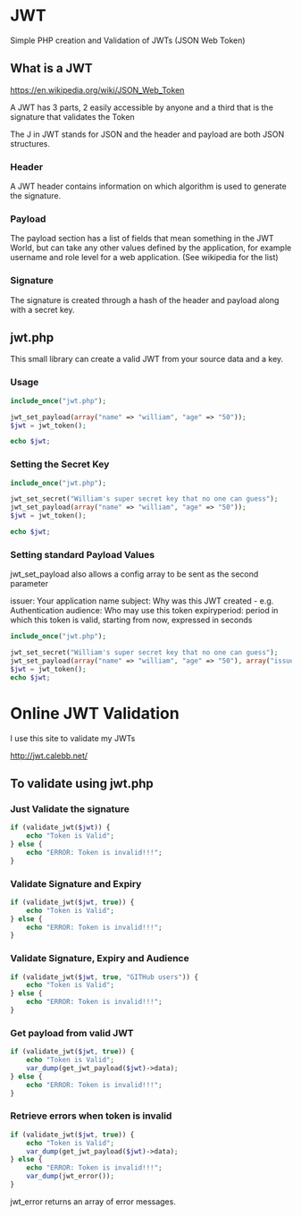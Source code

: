# JWT

Simple PHP creation and Validation of JWTs (JSON Web Token)

## What is a JWT 

https://en.wikipedia.org/wiki/JSON_Web_Token

A JWT has 3 parts, 2 easily accessible by anyone and a third that is the signature that validates the Token

The J in JWT stands for JSON and the header and payload are both JSON structures.

### Header

A JWT header contains information on which algorithm is used to generate the signature.

### Payload

The payload section has a list of fields that mean something in the JWT World, but can take any other values defined by the application, for example username and role level for a web application. (See wikipedia for the list)

### Signature

The signature is created through a hash of the header and payload along with a secret key.

## jwt.php

This small library can create a valid JWT from your source data and a key.

### Usage

```php
include_once("jwt.php");

jwt_set_payload(array("name" => "william", "age" => "50")); 
$jwt = jwt_token();

echo $jwt;
```
### Setting the Secret Key

```php
include_once("jwt.php");

jwt_set_secret("William's super secret key that no one can guess");
jwt_set_payload(array("name" => "william", "age" => "50")); 
$jwt = jwt_token();

echo $jwt;
```
### Setting standard Payload Values

jwt_set_payload also allows a config array to be sent as the second parameter

issuer: Your application name
subject: Why was this JWT created - e.g. Authentication
audience: Who may use this token
expiryperiod: period in which this token is valid, starting from now, expressed in seconds

```php
include_once("jwt.php");

jwt_set_secret("William's super secret key that no one can guess");
jwt_set_payload(array("name" => "william", "age" => "50"), array("issuer"=>"cairnswm","subject"=>"jwt sample", "audience"=>"GITHub users","expiryperiod"=>2*60)); 
$jwt = jwt_token();
echo $jwt;
```

# Online JWT Validation

I use this site to validate my JWTs

http://jwt.calebb.net/

## To validate using jwt.php

### Just Validate the signature

```php
if (validate_jwt($jwt)) {
    echo "Token is Valid";
} else {
    echo "ERROR: Token is invalid!!!";
}
```

### Validate Signature and Expiry

```php
if (validate_jwt($jwt, true)) {
    echo "Token is Valid";
} else {
    echo "ERROR: Token is invalid!!!";
}
```

### Validate Signature, Expiry and Audience

```php
if (validate_jwt($jwt, true, "GITHub users")) {
    echo "Token is Valid";
} else {
    echo "ERROR: Token is invalid!!!";
}
```

### Get payload from valid JWT

```php
if (validate_jwt($jwt, true)) {
    echo "Token is Valid";
    var_dump(get_jwt_payload($jwt)->data);
} else {
    echo "ERROR: Token is invalid!!!";
}
```

### Retrieve errors when token is invalid

```php
if (validate_jwt($jwt, true)) {
    echo "Token is Valid";
    var_dump(get_jwt_payload($jwt)->data);
} else {
    echo "ERROR: Token is invalid!!!";
    var_dump(jwt_error());
}
```

jwt_error returns an array of error messages.



